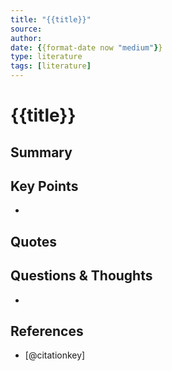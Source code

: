```yaml
---
title: "{{title}}"
source:
author:
date: {{format-date now "medium"}}
type: literature
tags: [literature]
---
```


# {{title}}

## Summary

## Key Points

-

## Quotes

>

## Questions & Thoughts

-

## References

- [@citationkey]
